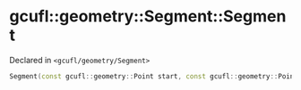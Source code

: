 # gcufl::geometry::Segment::Segment
Declared in `<gcufl/geometry/Segment>`
```cpp
Segment(const gcufl::geometry::Point start, const gcufl::geometry::Point end) noexcept;
```

